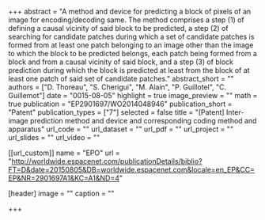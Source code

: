 +++
abstract = "A method and device for predicting a block of pixels of an image for encoding/decoding same. The method comprises a step (1) of defining a causal vicinity of said block to be predicted, a step (2) of searching for candidate patches during which a set of candidate patches is formed from at least one patch belonging to an image other than the image to which the block to be predicted belongs, each patch being formed from a block and from a causal vicinity of said block, and a step (3) of block prediction during which the block is predicted at least from the block of at least one patch of said set of candidate patches."
abstract_short = ""
authors = ["D. Thoreau", "S. Cherigui", "M. Alain", "P. Guillotel", "C. Guillemot"]
date = "0015-08-05"
highlight = true
image_preview = ""
math = true
publication = "EP2901697/WO2014048946"
publication_short = "Patent"
publication_types = ["7"]
selected = false
title = "[Patent] Inter-image prediction method and device and corresponding coding method and apparatus"
url_code = ""
url_dataset = ""
url_pdf = ""
url_project = ""
url_slides = ""
url_video = ""

[[url_custom]]
name = "EPO"
url = "http://worldwide.espacenet.com/publicationDetails/biblio?FT=D&date=20150805&DB=worldwide.espacenet.com&locale=en_EP&CC=EP&NR=2901697A1&KC=A1&ND=4"

[header]
image = ""
caption = ""

+++

